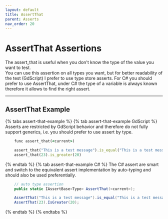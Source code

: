 ```yaml
---
layout: default
title: AssertThat
parent: Asserts
nav_order: 20
---
```


# AssertThat Assertions

The assert_that is useful when you don't know the type of the value you want to test.<br>
You can use this assertion on all types you want, but for better readability of the test (GdScript) I prefer to use type store asserts.
For C# you should prefer to use AssertThat, under C# the type of a variable is always known therefore it allows to find the right assert.

---
## AssertThat Example

{% tabs assert-that-example %}
{% tab assert-that-example GdScript %}
Asserts are restricted by GdScript behavior and therefore do not fully support generics, i.e. you should prefer to use assert by type.<br>
```ruby
    func assert_that(<current>)
```
```ruby
    assert_that("This is a test message").is_equal("This is a test message")
    assert_that(23).is_greater(20)
```
{% endtab %}
{% tab assert-that-example C# %}
The C# assert are smart and switch to the equivalent assert implementation by auto-typing and should also be used preferentially.<br>
```cs
    // auto type assertion
    public static IAssertBase<Type> AssertThat(<current>);
```
```cs
    AssertThat("This is a test message").is_equal("This is a test message");
    AssertThat(23).IsGreater(20);
```
{% endtab %}
{% endtabs %}